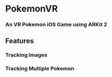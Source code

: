 # PokemonVR
### An VR Pokemon iOS Game using ARKit 2
## Features

### Tracking Images
### Tracking Multiple Pokemon 
